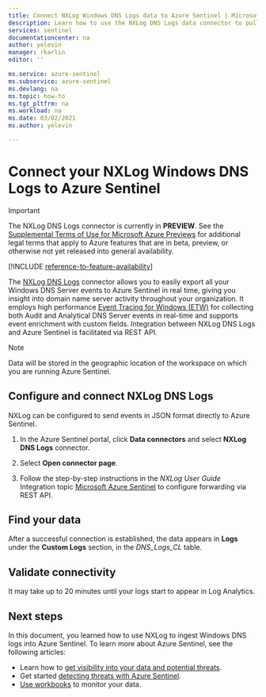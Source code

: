 ```yaml
---
title: Connect NXLog Windows DNS Logs data to Azure Sentinel | Microsoft Docs
description: Learn how to use the NXLog DNS Logs data connector to pull Windows DNS events into Azure Sentinel. View Windows DNS data in workbooks, create alerts, and improve investigation.
services: sentinel
documentationcenter: na
author: yelevin
manager: rkarlin
editor: ''

ms.service: azure-sentinel
ms.subservice: azure-sentinel
ms.devlang: na
ms.topic: how-to
ms.tgt_pltfrm: na
ms.workload: na
ms.date: 03/02/2021
ms.author: yelevin

---
```

# Connect your NXLog Windows DNS Logs to Azure Sentinel

> [!IMPORTANT]
> The NXLog DNS Logs connector is currently in **PREVIEW**. See the [Supplemental Terms of Use for Microsoft Azure Previews](https://azure.microsoft.com/support/legal/preview-supplemental-terms/) for additional legal terms that apply to Azure features that are in beta, preview, or otherwise not yet released into general availability.

[!INCLUDE [reference-to-feature-availability](includes/reference-to-feature-availability.md)]

The [NXLog DNS Logs](https://nxlog.co/documentation/nxlog-user-guide/windows-dns-server.html) connector allows you to easily export all your Windows DNS Server events to Azure Sentinel in real time, giving you insight into domain name server activity throughout your organization. It employs high performance [Event Tracing for Windows (ETW)](https://nxlog.co/documentation/nxlog-user-guide/windows-dns-server.html#dns_windows_etw) for collecting both Audit and Analytical DNS Server events in real-time and supports event enrichment with custom fields. Integration between NXLog DNS Logs and Azure Sentinel is facilitated via REST API.

> [!NOTE]
> Data will be stored in the geographic location of the workspace on which you are running Azure Sentinel.

## Configure and connect NXLog DNS Logs

NXLog can be configured to send events in JSON format directly to Azure Sentinel.

1. In the Azure Sentinel portal, click **Data connectors** and select **NXLog DNS Logs** connector.

1. Select **Open connector page**.

1. Follow the step-by-step instructions in the *NXLog User Guide* Integration topic [Microsoft Azure Sentinel](https://nxlog.co/documentation/nxlog-user-guide/sentinel.html) to configure forwarding via REST API.

## Find your data

After a successful connection is established, the data appears in **Logs** under the  **Custom Logs** section, in the *DNS_Logs_CL* table.

## Validate connectivity

It may take up to 20 minutes until your logs start to appear in Log Analytics.

## Next steps

In this document, you learned how to use NXLog to ingest Windows DNS logs into Azure Sentinel. To learn more about Azure Sentinel, see the following articles:

- Learn how to [get visibility into your data and potential threats](get-visibility.md).
- Get started [detecting threats with Azure Sentinel](detect-threats-built-in.md).
- [Use workbooks](/azure/sentinel/articles/sentinel/monitor-your-data.md) to monitor your data.